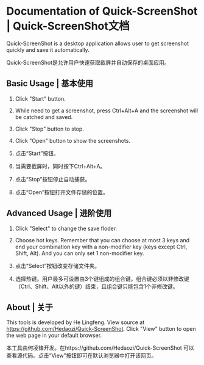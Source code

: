 # Documentation of Quick-ScreenShot | Quick-ScreenShot文档

Quick-ScreenShot is a desktop application allows user to get screenshot quickly and save it automatically.

Quick-ScreenShot是允许用户快速获取截屏并自动保存的桌面应用。

## Basic Usage | 基本使用

1. Click "Start" button.
2. While need to get a screenshot, press Ctrl+Alt+A and the screenshot will be catched and saved.
3. Click "Stop" button to stop.
4. Click "Open" button to show the screenshots.

1. 点击“Start”按钮。
2. 当需要截屏时，同时按下Ctrl+Alt+A。
3. 点击“Stop”按钮停止自动捕获。
4. 点击“Open”按钮打开文件存储的位置。

## Advanced Usage | 进阶使用

1. Click "Select" to change the save floder.
2. Choose hot keys. Remember that you can choose at most 3 keys and end your combination key with a non-modifier key (keys except Ctrl, Shift, Alt). And you can only set 1 non-modifier key.

1. 点击“Select”按钮改变存储文件夹。
2. 选择热键。用户最多可设置由3个键组成的组合键。组合键必须以非修改键（Ctrl、Shift、Alt以外的键）结束，且组合键只能包含1个非修改键。

## About | 关于

This tools is developed by He Lingfeng. View source at https://github.com/Hedaozi/Quick-ScreenShot. Click "View" button to open the web page in your default browser.

本工具由何凌锋开发。在https://github.com/Hedaozi/Quick-ScreenShot 可以查看源代码。点击“View”按钮即可在默认浏览器中打开该网页。
